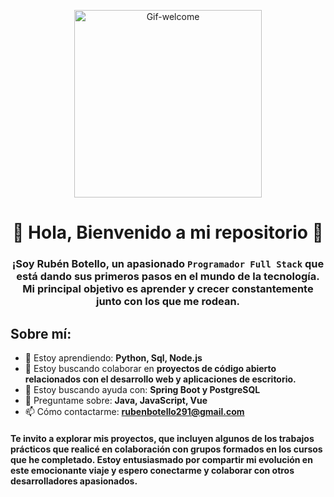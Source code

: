 <div id="header" align="center">
<p align="center">
  <img src="https://media.giphy.com/media/Id6dC0GQOOzPMXgcPv/giphy.gif" alt="Gif-welcome" width="300">
</p>

# 👋 Hola, Bienvenido a mi repositorio 👋

###  ¡Soy Rubén Botello, un apasionado `Programador Full Stack` que está dando sus primeros pasos en el mundo de la tecnología. Mi principal objetivo es aprender y crecer constantemente junto con los que me rodean.

</div>


## Sobre mí:

- 🌱 Estoy aprendiendo: **Python, Sql, Node.js**
- 👯 Estoy buscando colaborar en **proyectos de código abierto relacionados con el desarrollo web y aplicaciones de escritorio.**
- 🤔 Estoy buscando ayuda con: **Spring Boot y PostgreSQL**
- 💬 Preguntame sobre: **Java, JavaScript, Vue**
- 📫 Cómo contactarme: **rubenbotello291@gmail.com**

#### Te invito a explorar mis proyectos, que incluyen algunos de los trabajos prácticos que realicé en colaboración con grupos formados en los cursos que he completado. Estoy entusiasmado por compartir mi evolución en este emocionante viaje y espero conectarme y colaborar con otros desarrolladores apasionados.
